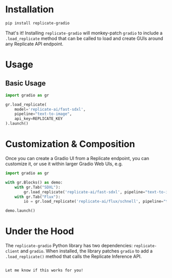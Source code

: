 # Installation

```bash
pip install replicate-gradio
```

That's it! Installing `replicate-gradio` will monkey-patch `gradio` to include a `.load_replicate` method that can be called to load and create GUIs around any Replicate API endpoint.

# Usage

## Basic Usage

```python
import gradio as gr

gr.load_replicate(
    model='replicate-ai/fast-sdxl',
    pipeline="text-to-image",
    api_key=REPLICATE_KEY
).launch()
```

# Customization & Composition

Once you can create a Gradio UI from a Replicate endpoint, you can customize it, or use it within larger Gradio Web UIs, e.g.

```python
import gradio as gr

with gr.Blocks() as demo:
    with gr.Tab("SDXL"):
        gr.load_replicate('replicate-ai/fast-sdxl', pipeline="text-to-image", inputs=gr.Textbox(lines=4))
    with gr.Tab("Flux"):
        io = gr.load_replicate('replicate-ai/flux/schnell', pipeline="text-to-image")

demo.launch()
```

# Under the Hood

The `replicate-gradio` Python library has two dependencies: `replicate-client` and `gradio`. When installed, the library patches `gradio` to add a `.load_replicate()` method that calls the Replicate Inference API.
```

Let me know if this works for you!
